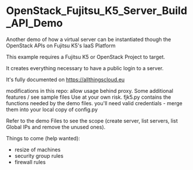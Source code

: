 # OpenStack_Fujitsu_K5_Server_Build_API_Demo
Another demo of how a virtual server can be instantiated though the OpenStack APIs on Fujitsu K5's IaaS Platform

This example requires a Fujitsu K5 or OpenStack Project to target.


It creates everything necessary to have a public login to a server.

It's fully documented on https://allthingscloud.eu

modifications in this repo: allow usage behind proxy. Some additional features / see sample files
Use at your own risk.
fjk5.py contains the functions needed by the demo files.
you'll need valid credentials - merge them into your local copy of config.py

Refer to the demo Files to see the scope (create server, list servers, list Global IPs and remove the unused ones).

Things to come (help wanted):
- resize of machines
- security group rules
- firewall rules 
